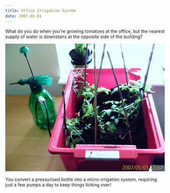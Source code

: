 ```yaml
---
title: Office Irrigation System
date: 2007-05-01
---
```


What do you do when you're growing tomatoes at the office, but the nearest
supply of water is downstairs at the opposite side of the building?

![](/Gfx/IrrigationSystemSmall.jpg)

You convert a pressurised bottle into a micro-irrigation system, requiring
just a few pumps a day to keep things ticking over!
